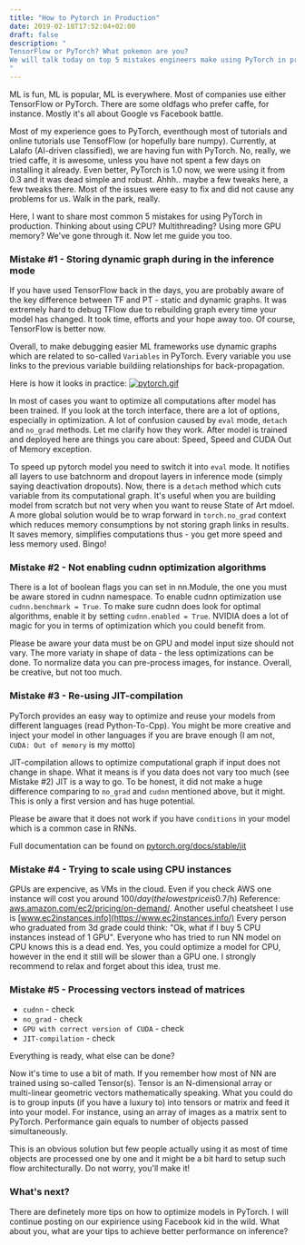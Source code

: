 ```yaml
---
title: "How to Pytorch in Production"
date: 2019-02-18T17:52:04+02:00
draft: false
description: "
TensorFlow or PyTorch? What pokemon are you? 
We will talk today on top 5 mistakes engineers make using PyTorch in production.
"
---
```


ML is fun, ML is popular, ML is everywhere. Most of companies use either
TensorFlow or PyTorch. There are some oldfags who prefer caffe, for instance.
Mostly it's all about Google vs Facebook battle.

Most of my experience goes to PyTorch, eventhough most of tutorials and online tutorials use TensofFlow (or hopefully bare numpy).
Currently, at Lalafo (AI-driven classified), we are having fun with PyTorch. No, really, we tried caffe, it is awesome, unless you have not spent a few days on installing it already.
Even better, PyTorch is 1.0 now, we were using it from 0.3 and it was dead simple and robust. Ahhh.. maybe a few tweaks here, a few tweaks there.
Most of the issues were easy to fix and did not cause any problems for us. Walk in the park, really.

Here, I want to share most common 5 mistakes for using PyTorch in production. Thinking about using CPU? Multithreading? Using more GPU memory? We've gone through it. Now let me guide you too.

### Mistake #1 - Storing dynamic graph during in the inference mode

If you have used TensorFlow back in the days, you are probably aware of the key difference between TF and PT - static and dynamic graphs.
It was extremely hard to debug TFlow due to rebuilding graph every time your model has changed. It took time, efforts and your hope away too.
Of course, TensorFlow is better now. 

Overall, to make debugging easier ML frameworks use dynamic graphs which are related to so-called `Variables` in PyTorch. Every variable you use links to the previous variable buildiing relationships for back-propagation.

Here is how it looks in practice:
[![pytorch.gif](https://i.postimg.cc/4xjVQ04r/pytorch.gif)](https://postimg.cc/NK7KgpH4)

In most of cases you want to optimize all computations after model has been trained. If you look at the torch interface, there are a lot of options, especially in optimization.
A lot of confusion caused by `eval` mode, `detach` and `no_grad` methods. Let me clarify how they work.
After model is trained and deployed here are things you care about: Speed, Speed and CUDA Out of Memory exception.

To speed up pytorch model you need to switch it into `eval` mode. It notifies all layers to use batchnorm and dropout layers in inference mode (simply saying deactivation dropouts).
Now, there is a `detach` method which cuts variable from its computational graph. It's useful when you are building model from scratch but not very when you want to reuse State of Art mdoel.
A more global solution would be to wrap forward in `torch.no_grad` context which reduces memory consumptions by not storing graph links in results. It saves memory, simplifies computations thus - you get more speed and less memory used. Bingo!

### Mistake #2 - Not enabling cudnn optimization algorithms

There is a lot of boolean flags you can set in nn.Module, the one you must be aware stored in cudnn namespace.
To enable cudnn optimization use `cudnn.benchmark = True`. To make sure cudnn does look for optimal algorithms, enable it by setting `cudnn.enabled = True`.
NVIDIA does a lot of magic for you in terms of optimization which you could benefit from.

Please be aware your data must be on GPU and model input size should not vary. The more variaty in shape of data - the less optimizations can be done.
To normalize data you can pre-process images, for instance. Overall, be creative, but not too much.

### Mistake #3 - Re-using JIT-compilation
PyTorch provides an easy way to optimize and reuse your models from different languages (read Python-To-Cpp). You might be more creative and inject your model in other languages if you are brave enough (I am not, `CUDA: Out of memory` is my motto)

JIT-compilation allows to optimize computational graph if input does not change in shape. What it means is if you data does not vary too much (see Mistake #2) JIT is a way to go.
To be honest, it did not make a huge difference comparing to `no_grad` and `cudnn` mentioned above, but it might. This is only a first version and has huge potential. 

Please be aware that it does not work if you have `conditions` in your model which is a common case in RNNs.

Full documentation can be found on [pytorch.org/docs/stable/jit](https://pytorch.org/docs/stable/jit.html)

### Mistake #4 - Trying to scale using CPU instances
GPUs are expencive, as VMs in the cloud. Even if you check AWS one instance will cost you around 100$/day (the lowest price is 0.7$/h) Reference: [aws.amazon.com/ec2/pricing/on-demand/](https://aws.amazon.com/ec2/pricing/on-demand/). Another useful cheatsheet I use is [www.ec2instances.info](https://www.ec2instances.info/)
Every person who graduated from 3d grade could think: "Ok, what if I buy 5 CPU instances instead of 1 GPU".
Everyone who has tried to run NN model on CPU knows this is a dead end. Yes, you could optimize a model for CPU, however in the end it still will be slower than a GPU one. 
I strongly recommend to relax and forget about this idea, trust me.

### Mistake #5 - Processing vectors instead of matrices

- `cudnn` - check
- `no_grad` - check
- `GPU with correct version of CUDA` - check
- `JIT-compilation` - check

Everything is ready, what else can be done?

Now it's time to use a bit of math. If you remember how most of NN are trained using so-called Tensor(s). Tensor is an N-dimensional array or multi-linear geometric vectors mathematically speaking.
What you could do is to group inputs (if you have a luxury to) into tensors or matrix and feed it into your model. For instance, using an array of images as a matrix sent to PyTorch. Performance gain equals to number of objects passed simultaneously.

This is an obvious solution but few people actually using it as most of time objects are processed one by one and it might be a bit hard to setup such flow architecturally. Do not worry, you'll make it!


### What's next?

There are definetely more tips on how to optimize models in PyTorch. I will continue posting on our expirience using Facebook kid in the wild.
What about you, what are your tips to achieve better performance on inference?
  

